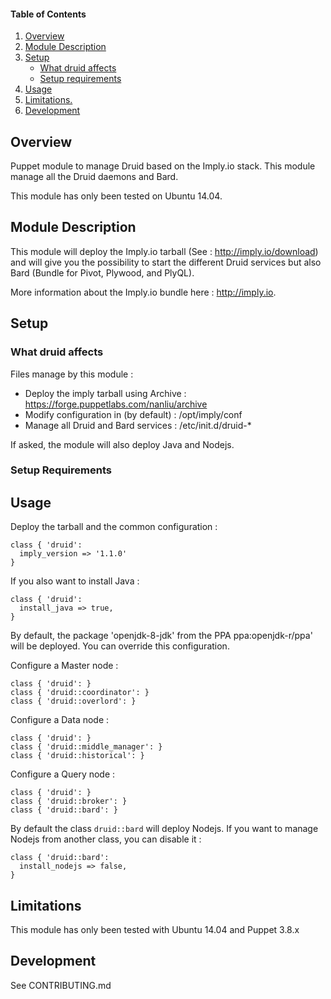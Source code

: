 #### Table of Contents

1. [Overview](#overview)
2. [Module Description](#module-description)
3. [Setup](#setup)
    * [What druid affects](#what-druid-affects)
    * [Setup requirements](#setup-requirements)
4. [Usage](#usage)
5. [Limitations.](#limitations)
6. [Development](#development)

## Overview

Puppet module to manage Druid based on the Imply.io stack. This module manage all the Druid daemons and Bard.

This module has only been tested on Ubuntu 14.04.

## Module Description

This module will deploy the Imply.io tarball (See : http://imply.io/download) and will give you the possibility to start the different Druid services but also Bard (Bundle for Pivot, Plywood, and
PlyQL).

More information about the Imply.io bundle here : http://imply.io.

## Setup

### What druid affects

Files manage by this module :

* Deploy the imply tarball using Archive : https://forge.puppetlabs.com/nanliu/archive
* Modify configuration in (by default) : /opt/imply/conf
* Manage all Druid and Bard services : /etc/init.d/druid-*

If asked, the module will also deploy Java and Nodejs.

### Setup Requirements


## Usage

Deploy the tarball and the common configuration :

```
class { 'druid':
  imply_version => '1.1.0'
}
```

If you also want to install Java :

```
class { 'druid':
  install_java => true,
}
```

By default, the package 'openjdk-8-jdk' from the PPA ppa:openjdk-r/ppa' will be deployed. You can override this configuration.


Configure a Master node :

```
class { 'druid': }
class { 'druid::coordinator': }
class { 'druid::overlord': }
```

Configure a Data node :

```
class { 'druid': }
class { 'druid::middle_manager': }
class { 'druid::historical': }
```

Configure a Query node :

```
class { 'druid': }
class { 'druid::broker': }
class { 'druid::bard': }
```

By default the class `druid::bard` will deploy Nodejs. If you want to manage Nodejs from another class, you can disable it :

```
class { 'druid::bard':
  install_nodejs => false,
}
```

## Limitations

This module has only been tested with Ubuntu 14.04 and Puppet 3.8.x

## Development

See CONTRIBUTING.md
